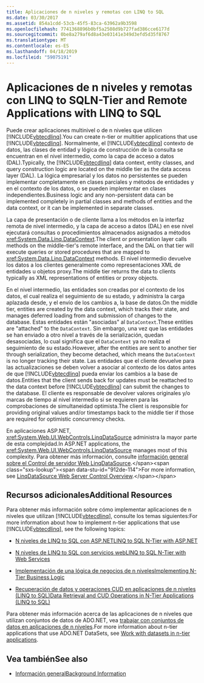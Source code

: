 ```yaml
---
title: Aplicaciones de n niveles y remotas con LINQ to SQL
ms.date: 03/30/2017
ms.assetid: 854a1cdd-53cb-45f5-83ca-63962a9b3598
ms.openlocfilehash: 7741368896b0bf5a2508d9b727fad386cce6177d
ms.sourcegitcommit: 0be8a279af6d8a43e03141e349d3efd5d35f8767
ms.translationtype: MT
ms.contentlocale: es-ES
ms.lasthandoff: 04/18/2019
ms.locfileid: "59075191"
---
```

# <a name="n-tier-and-remote-applications-with-linq-to-sql"></a><span data-ttu-id="912de-102">Aplicaciones de n niveles y remotas con LINQ to SQL</span><span class="sxs-lookup"><span data-stu-id="912de-102">N-Tier and Remote Applications with LINQ to SQL</span></span>
<span data-ttu-id="912de-103">Puede crear aplicaciones multinivel o de n niveles que utilicen [!INCLUDE[vbtecdlinq](../../../../../../includes/vbtecdlinq-md.md)].</span><span class="sxs-lookup"><span data-stu-id="912de-103">You can create n-tier or multitier applications that use [!INCLUDE[vbtecdlinq](../../../../../../includes/vbtecdlinq-md.md)].</span></span> <span data-ttu-id="912de-104">Normalmente, el [!INCLUDE[vbtecdlinq](../../../../../../includes/vbtecdlinq-md.md)] contexto de datos, las clases de entidad y lógica de construcción de la consulta se encuentran en el nivel intermedio, como la capa de acceso a datos (DAL).</span><span class="sxs-lookup"><span data-stu-id="912de-104">Typically, the [!INCLUDE[vbtecdlinq](../../../../../../includes/vbtecdlinq-md.md)] data context, entity classes, and query construction logic are located on the middle tier as the data access layer (DAL).</span></span> <span data-ttu-id="912de-105">La lógica empresarial y los datos no persistentes se pueden implementar completamente en clases parciales y métodos de entidades y en el contexto de los datos, o se pueden implementar en clases independientes.</span><span class="sxs-lookup"><span data-stu-id="912de-105">Business logic and any non-persistent data can be implemented completely in partial classes and methods of entities and the data context, or it can be implemented in separate classes.</span></span>

 <span data-ttu-id="912de-106">La capa de presentación o de cliente llama a los métodos en la interfaz remota de nivel intermedio, y la capa de acceso a datos (DAL) en ese nivel ejecutará consultas o procedimientos almacenados asignados a métodos <xref:System.Data.Linq.DataContext>.</span><span class="sxs-lookup"><span data-stu-id="912de-106">The client or presentation layer calls methods on the middle-tier's remote interface, and the DAL on that tier will execute queries or stored procedures that are mapped to <xref:System.Data.Linq.DataContext> methods.</span></span> <span data-ttu-id="912de-107">El nivel intermedio devuelve los datos a los clientes generalmente como representaciones XML de entidades u objetos proxy.</span><span class="sxs-lookup"><span data-stu-id="912de-107">The middle tier returns the data to clients typically as XML representations of entities or proxy objects.</span></span>

 <span data-ttu-id="912de-108">En el nivel intermedio, las entidades son creadas por el contexto de los datos, el cual realiza el seguimiento de su estado, y administra la carga aplazada desde, y el envío de los cambios a, la base de datos.</span><span class="sxs-lookup"><span data-stu-id="912de-108">On the middle tier, entities are created by the data context, which tracks their state, and manages deferred loading from and submission of changes to the database.</span></span> <span data-ttu-id="912de-109">Estas entidades están "asociadas" al `DataContext`.</span><span class="sxs-lookup"><span data-stu-id="912de-109">These entities are "attached" to the `DataContext`.</span></span> <span data-ttu-id="912de-110">Sin embargo, una vez que las entidades se han enviado a otro nivel a través de la serialización, quedan desasociadas, lo cual significa que el `DataContext` ya no realiza el seguimiento de su estado.</span><span class="sxs-lookup"><span data-stu-id="912de-110">However, after the entities are sent to another tier through serialization, they become detached, which means the `DataContext` is no longer tracking their state.</span></span> <span data-ttu-id="912de-111">Las entidades que el cliente devuelve para las actualizaciones se deben volver a asociar al contexto de los datos antes de que [!INCLUDE[vbtecdlinq](../../../../../../includes/vbtecdlinq-md.md)] pueda enviar los cambios a la base de datos.</span><span class="sxs-lookup"><span data-stu-id="912de-111">Entities that the client sends back for updates must be reattached to the data context before [!INCLUDE[vbtecdlinq](../../../../../../includes/vbtecdlinq-md.md)] can submit the changes to the database.</span></span> <span data-ttu-id="912de-112">El cliente es responsable de devolver valores originales y/o marcas de tiempo al nivel intermedio si se requieren para las comprobaciones de simultaneidad optimista.</span><span class="sxs-lookup"><span data-stu-id="912de-112">The client is responsible for providing original values and/or timestamps back to the middle tier if those are required for optimistic concurrency checks.</span></span>

 <span data-ttu-id="912de-113">En aplicaciones ASP.NET, <xref:System.Web.UI.WebControls.LinqDataSource> administra la mayor parte de esta complejidad.</span><span class="sxs-lookup"><span data-stu-id="912de-113">In ASP.NET applications, the <xref:System.Web.UI.WebControls.LinqDataSource> manages most of this complexity.</span></span> <span data-ttu-id="912de-114">Para obtener más información, consulte [información general sobre el Control de servidor Web LinqDataSource](https://docs.microsoft.com/previous-versions/aspnet/bb547113(v=vs.100)).</span><span class="sxs-lookup"><span data-stu-id="912de-114">For more information, see [LinqDataSource Web Server Control Overview](https://docs.microsoft.com/previous-versions/aspnet/bb547113(v=vs.100)).</span></span>

## <a name="additional-resources"></a><span data-ttu-id="912de-115">Recursos adicionales</span><span class="sxs-lookup"><span data-stu-id="912de-115">Additional Resources</span></span>
 <span data-ttu-id="912de-116">Para obtener más información sobre cómo implementar aplicaciones de n niveles que utilizan [!INCLUDE[vbtecdlinq](../../../../../../includes/vbtecdlinq-md.md)], consulte los temas siguientes:</span><span class="sxs-lookup"><span data-stu-id="912de-116">For more information about how to implement n-tier applications that use [!INCLUDE[vbtecdlinq](../../../../../../includes/vbtecdlinq-md.md)], see the following topics:</span></span>

-   [<span data-ttu-id="912de-117">N niveles de LINQ to SQL con ASP.NET</span><span class="sxs-lookup"><span data-stu-id="912de-117">LINQ to SQL N-Tier with ASP.NET</span></span>](../../../../../../docs/framework/data/adonet/sql/linq/linq-to-sql-n-tier-with-aspnet.md)

-   [<span data-ttu-id="912de-118">N niveles de LINQ to SQL con servicios web</span><span class="sxs-lookup"><span data-stu-id="912de-118">LINQ to SQL N-Tier with Web Services</span></span>](../../../../../../docs/framework/data/adonet/sql/linq/linq-to-sql-n-tier-with-web-services.md) 

-   [<span data-ttu-id="912de-119">Implementación de una lógica de negocios de n niveles</span><span class="sxs-lookup"><span data-stu-id="912de-119">Implementing N-Tier Business Logic</span></span>](../../../../../../docs/framework/data/adonet/sql/linq/implementing-business-logic-linq-to-sql.md)

-   [<span data-ttu-id="912de-120">Recuperación de datos y operaciones CUD en aplicaciones de n niveles (LINQ to SQL)</span><span class="sxs-lookup"><span data-stu-id="912de-120">Data Retrieval and CUD Operations in N-Tier Applications (LINQ to SQL)</span></span>](../../../../../../docs/framework/data/adonet/sql/linq/data-retrieval-and-cud-operations-in-n-tier-applications.md)

 <span data-ttu-id="912de-121">Para obtener más información acerca de las aplicaciones de n niveles que utilizan conjuntos de datos de ADO.NET, vea [trabajar con conjuntos de datos en aplicaciones de n niveles](/visualstudio/data-tools/work-with-datasets-in-n-tier-applications).</span><span class="sxs-lookup"><span data-stu-id="912de-121">For more information about n-tier applications that use ADO.NET DataSets, see [Work with datasets in n-tier applications](/visualstudio/data-tools/work-with-datasets-in-n-tier-applications).</span></span>

## <a name="see-also"></a><span data-ttu-id="912de-122">Vea también</span><span class="sxs-lookup"><span data-stu-id="912de-122">See also</span></span>

- [<span data-ttu-id="912de-123">Información general</span><span class="sxs-lookup"><span data-stu-id="912de-123">Background Information</span></span>](../../../../../../docs/framework/data/adonet/sql/linq/background-information.md)
